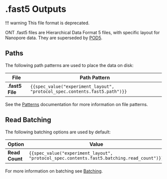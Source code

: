 .fast5 Outputs
=============

!!! warning
    This file format is deprecated.

ONT .fast5 files are Hierarchical Data Format 5 files, with specific layout for Nanopore data. They are superseded by [POD5](./pod5.md).

Paths
-----

The following path patterns are used to place the data on disk:

File           | Path Pattern
-------------- | ------------
**.fast5 File** | ``{{spec_value("experiment_layout", "protocol_spec.contents.fast5.path")}}``

See the [Patterns](../minknow/patterns.md) documentation for more information on file patterns.

Read Batching
-------------

The following batching options are used by default:


Option         | Value
-------------- | -----
**Read Count** | ``{{spec_value("experiment_layout", "protocol_spec.contents.fast5.batching.read_count")}}``

For more information on batching see [Batching](../minknow/batching.md).
